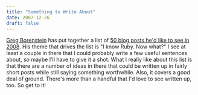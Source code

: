 ```yaml
---
title: "Something to Write About"
date: 2007-12-26
draft: false
---
```


[Greg Borenstein](https://web.archive.org/web/20090205154227/http://www.urbanhonking.com/ideasfordozens) has put together a list of [50 blog posts he'd like to see in 2008](https://web.archive.org/web/20090205154227/http://www.urbanhonking.com/ideasfordozens/archives/2007/12/50_blog_posts_i.html). His theme that drives the list is "I know Ruby. Now what?" I see at least a couple in there that I could probably write a few useful sentences about, so maybe I'll have to give it a shot. What I really like about this list is that there are a number of ideas in there that could be written up in fairly short posts while still saying something worthwhile. Also, it covers a good deal of ground. There's more than a handful that I'd love to see written up, too. So get to it!
